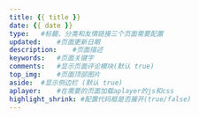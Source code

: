 ```yaml
---
title: {{ title }}
date: {{ date }}
type:	#标籤、分类和友情链接三个页面需要配置
updated:	#页面更新日期
description:	#页面描述
keywords:	#页面关键字
comments:	#显示页面评论模块(默认 true)
top_img:	#页面顶部图片
aside:	#显示侧边栏 (默认 true)
aplayer:	#在需要的页面加载aplayer的js和css
highlight_shrink: #配置代码框是否展开(true/false)
---
```


